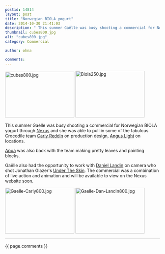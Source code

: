 ```yaml
---
postid: 14814
layout: post
title: "Norwegian BIOLA yogurt"
date: 2014-10-30 21:41:03
description: " This summer Gaëlle was busy shooting a commercial for Norwegian BIOLA yogurt through Nexus and she was able to pull in some of the fabulous Crocodile team Carly Reddin on production design, Angus Light on locations. Apoa was also&#8230;"
thumbnail: cubes800.jpg
alt: "cubes800.jpg"
category: Commercial

author: ohna

comments:
---
```


<p> <a href="{{ site.baseurl }}/assets_c/2014/10/cubes800-978.html" onclick="window.open('{{ site.baseurl }}/assets_c/2014/10/cubes800-978.html','popup','width=800,height=531,scrollbars=no,resizable=no,toolbar=no,directories=no,location=no,menubar=no,status=no,left=0,top=0'); return false"><img src="{{ site.baseurl }}/assets_c/2014/10/cubes800-thumb-225x149-978.jpg" width="225" height="149" alt="cubes800.jpg" class="mt-image-none" style="" /></a> <a href="{{ site.baseurl }}/assets_c/2014/10/Biola250-971.html" onclick="window.open('{{ site.baseurl }}/assets_c/2014/10/Biola250-971.html','popup','width=250,height=169,scrollbars=no,resizable=no,toolbar=no,directories=no,location=no,menubar=no,status=no,left=0,top=0'); return false"><img src="{{ site.baseurl }}/assets_c/2014/10/Biola250-thumb-225x152-971.jpg" width="225" height="152" alt="Biola250.jpg" class="mt-image-none" style="" /></a></p>

<p>This summer Gaëlle was busy shooting a commercial for Norwegian <span class="caps">BIOLA </span>yogurt through <a href="http://www.nexusproductions.com/">Nexus</a> and she was able to pull in some of the fabulous Crocodile team <a href="http://www.carlyreddin.com/">Carly Reddin</a> on production design, <a href="http://www.locateproductions.com/blog/?page_id=8">Angus Light</a> on locations. </p>

<p><a href="http://apoafalbyclark.tumblr.com/">Apoa</a> was also back with the team making pretty leaves and painting blocks.</p>

<p>Gaëlle also had the opportunity to work with <a href="http://creativity-online.com/credits/dan-landin/6509/1">Daniel Landin</a> on camera who shot Jonathan Glazer's <a href="http://www.imdb.com/video/imdb/vi1416735001/">Under The Skin</a>.  The commercial was a combination of live action and animation and will be available to view on the Nexus website soon.</p>

<p><a href="{{ site.baseurl }}/assets_c/2014/10/Gaelle-Carly800-972.html" onclick="window.open('{{ site.baseurl }}/assets_c/2014/10/Gaelle-Carly800-972.html','popup','width=800,height=531,scrollbars=no,resizable=no,toolbar=no,directories=no,location=no,menubar=no,status=no,left=0,top=0'); return false"><img src="{{ site.baseurl }}/assets_c/2014/10/Gaelle-Carly800-thumb-225x149-972.jpg" width="225" height="149" alt="Gaelle-Carly800.jpg" class="mt-image-none" style="" /></a> <a href="{{ site.baseurl }}/assets_c/2014/10/Gaelle-Dan-Landin800-975.html" onclick="window.open('{{ site.baseurl }}/assets_c/2014/10/Gaelle-Dan-Landin800-975.html','popup','width=800,height=531,scrollbars=no,resizable=no,toolbar=no,directories=no,location=no,menubar=no,status=no,left=0,top=0'); return false"><img src="{{ site.baseurl }}/assets_c/2014/10/Gaelle-Dan-Landin800-thumb-225x149-975.jpg" width="225" height="149" alt="Gaelle-Dan-Landin800.jpg" class="mt-image-none" style="" /></a></p>

<hr>

{{ page.comments }}


